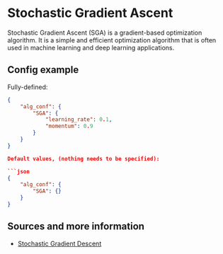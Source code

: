 # Stochastic Gradient Ascent

Stochastic Gradient Ascent (SGA) is a gradient-based optimization algorithm. It is a simple and efficient optimization algorithm that is often used in machine learning and deep learning applications.

## Config example

Fully-defined:

```json
{
    "alg_conf": {
        "SGA": {
            "learning_rate": 0.1,
            "momentum": 0.9
        }
    }
}

Default values, (nothing needs to be specified):

```json
{
    "alg_conf": {
        "SGA": {}
    }
}
```

## Sources and more information

- [Stochastic Gradient Descent](https://doi.org/10.1037%2Fh0042519)